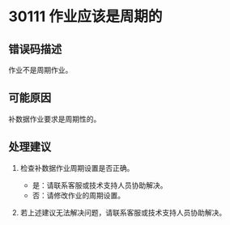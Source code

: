 # 30111 作业应该是周期的<a name="dgc_01_191"></a>

## 错误码描述<a name="zh-cn_topic_0000001160798969_section588580709"></a>

作业不是周期作业。

## 可能原因<a name="zh-cn_topic_0000001160798969_section133951682008"></a>

补数据作业要求是周期性的。

## 处理建议<a name="zh-cn_topic_0000001160798969_section018442214017"></a>

1.  检查补数据作业周期设置是否正确。
    -   是：请联系客服或技术支持人员协助解决。
    -   否：请修改作业的周期设置。

2.  若上述建议无法解决问题，请联系客服或技术支持人员协助解决。

